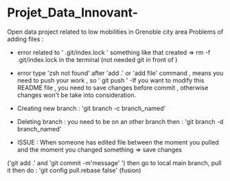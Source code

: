 # Projet_Data_Innovant-
Open data project related to low mobilities in Grenoble city area 
Problems of adding files : 

- error related to ' .git/index.lock ' something like that created =>  rm -f .git/index.lock in the terminal (not needed git in front of )
- error type 'zsh not found' after 'add .' or 'add file' command , means you need to push your work , so ' git push '
-If you want to modify this README file , you need to save changes before commit , otherwise changes won't be take into consideration. 


- Creating new branch : 'git branch -c branch_named' 
- Deleting branch : you need to be on an other branch then : 'git branch -d branch_named' 

- ISSUE : When someone has edited file between the moment you pulled and the moment you changed something => save changes 

('git add .' and 'git commit -m'message' ') then go to local main branch, pull it then do : 'git config pull.rebase false' (fusion)

